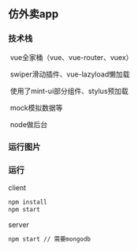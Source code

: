 ## 仿外卖app

### 技术栈

​	vue全家桶（vue、vue-router、vuex）

​	swiper滑动插件、vue-lazyload懒加载

​	使用了mint-ui部分组件、stylus预加载

​	mock模拟数据等

​	node做后台

### 运行图片







### 运行

client

```bash
npm install
npm start
```

server

```bash
npm start // 需要mongodb
```

